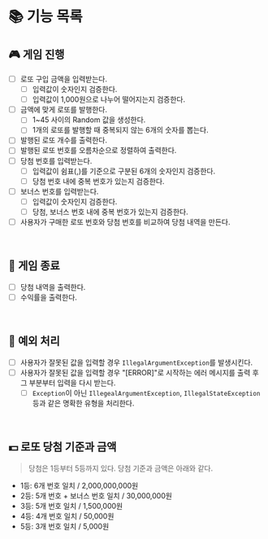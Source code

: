 # 📚 기능 목록
## 🎮 게임 진행
- [ ] 로또 구입 금액을 입력받는다.
  - [ ] 입력값이 숫자인지 검증한다.
  - [ ] 입력값이 1,000원으로 나누어 떨어지는지 검증한다.
- [ ] 금액에 맞게 로또를 발행한다.
  - [ ] 1~45 사이의 Random 값을 생성한다.
  - [ ] 1개의 로또를 발행할 때 중복되지 않는 6개의 숫자를 뽑는다.
- [ ] 발행된 로또 개수를 출력한다.
- [ ] 발행된 로또 번호를 오름차순으로 정렬하여 출력한다.
- [ ] 당첨 번호를 입력받는다.
  - [ ] 입력값이 쉼표(,)를 기준으로 구분된 6개의 숫자인지 검증한다.
  - [ ] 당첨 번호 내에 중복 번호가 있는지 검증한다.
- [ ] 보너스 번호를 입력받는다.
  - [ ] 입력값이 숫자인지 검증한다.
  - [ ] 당첨, 보너스 번호 내에 중복 번호가 있는지 검증한다.
- [ ] 사용자가 구매한 로또 번호와 당첨 번호를 비교하여 당첨 내역을 만든다.
</br>

## 📝 게임 종료
- [ ] 당첨 내역을 출력한다.
- [ ] 수익률을 출력한다.
</br>

## 🚫 예외 처리
- [ ] 사용자가 잘못된 값을 입력할 경우 `IllegalArgumentException`를 발생시킨다.
- [ ] 사용자가 잘못된 값을 입력할 경우 "[ERROR]"로 시작하는 에러 메시지를 출력 후 그 부분부터 입력을 다시 받는다.
  - [ ] `Exception`이 아닌 `IllegealArgumentException`, `IllegalStateException`등과 같은 명확한 유형을 처리한다.
</br>

## 💵 로또 당첨 기준과 금액
> 당첨은 1등부터 5등까지 있다. 당첨 기준과 금액은 아래와 같다.
- 1등: 6개 번호 일치 / 2,000,000,000원
- 2등: 5개 번호 + 보너스 번호 일치 / 30,000,000원
- 3등: 5개 번호 일치 / 1,500,000원
- 4등: 4개 번호 일치 / 50,000원
- 5등: 3개 번호 일치 / 5,000원
